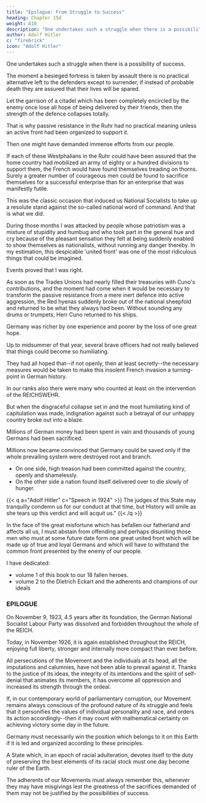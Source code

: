 ```yaml
---
title: "Epilogue: From Struggle to Success"
heading: Chapter 15d
weight: 810
description: "One undertakes such a struggle when there is a possibility of success"
author: Adolf Hitler
c: "firebrick"
icon: "Adolf Hitler"
---
```




One undertakes such a struggle when there is a possibility of success. 

The moment a besieged fortress is taken by assault there is no practical alternative left to the defenders except to surrender, if instead of probable death they are assured that their lives will be spared. 

Let the garrison of a citadel which has been completely encircled by the enemy once lose all hope of being delivered by their friends, then the strength of the defence collapses totally. 

That is why passive resistance in the Ruhr had no practical meaning unless an active front had been organized to support it. 

<!-- when one considers the final consequences which it might and must necessarily have if it were to turn out really successful, -->


Then one might have demanded immense efforts from our people. 

If each of these Westphalians in the Ruhr could have been assured that the home country had mobilized an army of eighty or a hundred divisions to support them, the French would have found themselves treading on thorns. Surely a greater number of courageous men could be found to sacrifice themselves for a successful enterprise than for an enterprise that was manifestly futile.

This was the classic occasion that induced us National Socialists to take up a resolute stand against the so-called national word of command. And that is what we did. 

During those months I was attacked by people whose patriotism was a mixture of stupidity and humbug and who took part in the general hue and cry because of the pleasant sensation they felt at being suddenly enabled to show themselves as nationalists, without running any danger thereby. In my estimation, this despicable 'united front' was one of the most ridiculous things that could be imagined. 

Events proved that I was right. 

As soon as the Trades Unions had nearly filled their treasuries with Cuno's contributions, and the moment had come when it would be necessary to transform the passive resistance from a mere inert defence into active aggression, the Red hyenas suddenly broke out of the national sheepfold and returned to be what they always had been. Without sounding any drums or trumpets, Herr Cuno returned to his ships.

Germany was richer by one experience and poorer by the loss of one great hope.

Up to midsummer of that year, several brave officers had not really believed that things could become so humiliating. 

They had all hoped that--if not openly, then at least secretly--the necessary measures would be taken to make this insolent French invasion a turning-point in German history. 

In our ranks also there were many who counted at least on the intervention of the REICHSWEHR. 

<!-- That conviction was so ardent that it decisively influenced the conduct and especially the training of innumerable young
men. -->

But when the disgraceful collapse set in and the most humiliating kind of capitulation was made, indignation against such a betrayal of our unhappy country broke out into a blaze. 

Millions of German money had been spent in vain and thousands of young Germans had been sacrificed.

<!-- , who were foolish enough to trust in the promises made by the rulers of the REICH.  -->

Millions now became convinced that Germany could be saved only if the whole prevailing system were destroyed root and branch. 

<!-- There never had been a more propitious moment for such a solution.  -->

- On one side, high treason had been committed against the country, openly and shamelessly. 
- On the other side a nation found itself delivered over to die slowly of hunger. 

<!-- Since the State itself had trodden down all the precepts of faith and loyalty, made a mockery of the rights of its citizens, rendered the sacrifices of millions of its most loyal sons fruitless and robbed other millions of their last penny, such a State could no longer expect anything but hatred from its subjects. 

This hatred against those who had ruined the people and the country was bound to find an outlet in one form or another. 

In this connection I shall quote here the concluding sentence of a speech which I delivered at
the great court trial that took place in the spring of 1924. -->

{{< q a="Adolf Hitler" c="Speech in 1924" >}}
The judges of this State may tranquilly condemn us for our conduct at that time, but History will smile as she tears up this verdict and will acquit us."
{{< /q >}}
<!-- , the goddess of a higher truth and a better legal code, all of the crime for which this verdict demands punishment -->

<!-- But History will then also summon before its own tribunal those who, invested with power to-day, have trampled on law and justice, condemning our people to misery and ruin, and who, in the hour of their country's misfortune, took more account of their own ego than of the life of the community. -->

<!-- Here I shall not relate the course of events which led to November 8th, 1923, and closed
with that date. 

I shall not do so because I cannot see that this would serve any beneficial
purpose in the future and also because no good could come of opening old sores that
have been just only closed. 

Moreover, it would be out of place to talk about the guilt of men who perhaps in the depths of their hearts have as much love for their people as I myself, and who merely did not follow the same road as I took or failed to recognize it as the right one to take. -->

In the face of the great misfortune which has befallen our fatherland and affects all us, I must abstain from offending and perhaps disuniting those men who must at some future date form one great united front which will be made up of true and loyal Germans and which will have to withstand the common front presented by the enemy of our people. 

<!-- A time will come when those who then treated us as enemies will venerate the men who trod the bitter way of death for the sake of their people. -->

I have dedicated:
- volume 1 of this book to our 18 fallen heroes. 
- volume 2 to the Dietrich Eckart and the adherents and champions of our ideals

<!-- Here at the end of this second volume let me again bring those men to the memory of , as heroes who, in the full consciousness of what they were
doing, sacrificed their lives for us all.  -->

<!-- We must never fail to recall those names in order to encourage the weak and wavering among us when duty calls, that duty which they fulfilled with absolute faith, even to its extreme consequences. Together with those, and as one of the best of all, I should like to mention the name of a man who devoted his life
to reawakening his and our people, through his writing and his ideas and finally
through positive action. I mean: .  -->


### EPILOGUE 

On November 9, 1923, 4.5 years after its foundation, the German National Socialist Labour Party was dissolved and forbidden throughout the whole of the REICH. 

Today, in November 1926, it is again established throughout the REICH, enjoying full liberty, stronger and internally more compact than ever before.

All persecutions of the Movement and the individuals at its head, all the imputations and calumnies, have not been able to prevail against it. Thanks to the justice of its ideas, the integrity of its intentions and the spirit of self-denial that animates its members, it has overcome all oppression and increased its strength through the ordeal. 

If, in our contemporary world of parliamentary corruption, our Movement remains always conscious of the profound nature of its struggle and feels that it personifies the values of individual personality and race, and orders its action accordingly--then it may count with mathematical certainty on achieving victory some day in the future. 

Germany must necessarily win the position which belongs to it on this Earth if it is led and
organized according to these principles.

A State which, in an epoch of racial adulteration, devotes itself to the duty of preserving the best elements of its racial stock must one day become ruler of the Earth.

The adherents of our Movements must always remember this, whenever they may have misgivings lest the greatness of the sacrifices demanded of them may not be justified by the possibilities of success. 